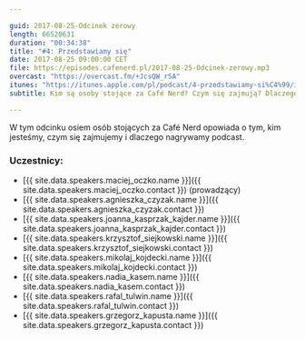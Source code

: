 ```yaml
---

guid: 2017-08-25-Odcinek zerowy
length: 66520631 
duration: "00:34:38"
title: "#4: Przedstawiamy się"
date: 2017-08-25 09:00:00 CET
file: https://episodes.cafenerd.pl/2017-08-25-Odcinek-zerowy.mp3
overcast: "https://overcast.fm/+JcsQW_rSA"
itunes: "https://itunes.apple.com/pl/podcast/4-przedstawiamy-si%C4%99/id1254959267?i=1000391760440"
subtitle: Kim są osoby stojące za Café Nerd? Czym się zajmują? Dlaczego nagrywają podcast?

---
```


W tym odcinku osiem osób stojących za Café Nerd opowiada o tym, kim jesteśmy, czym się zajmujemy i dlaczego nagrywamy podcast.

### Uczestnicy:
  * [{{ site.data.speakers.maciej_oczko.name }}]({{ site.data.speakers.maciej_oczko.contact }}) (prowadzący)
  * [{{ site.data.speakers.agnieszka_czyzak.name }}]({{ site.data.speakers.agnieszka_czyzak.contact }})
  * [{{ site.data.speakers.joanna_kasprzak_kajder.name }}]({{ site.data.speakers.joanna_kasprzak_kajder.contact }})
  * [{{ site.data.speakers.krzysztof_siejkowski.name }}]({{ site.data.speakers.krzysztof_siejkowski.contact }})
  * [{{ site.data.speakers.mikolaj_kojdecki.name }}]({{ site.data.speakers.mikolaj_kojdecki.contact }})
  * [{{ site.data.speakers.nadia_kasem.name }}]({{ site.data.speakers.nadia_kasem.contact }})
  * [{{ site.data.speakers.rafal_tulwin.name }}]({{ site.data.speakers.rafal_tulwin.contact }})
  * [{{ site.data.speakers.grzegorz_kapusta.name }}]({{ site.data.speakers.grzegorz_kapusta.contact }})

